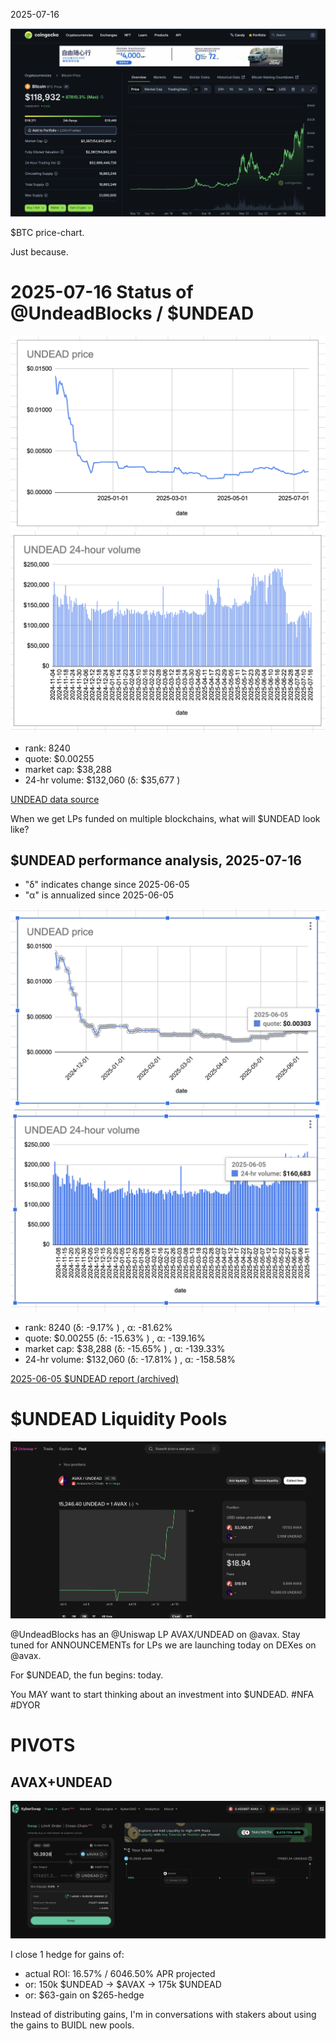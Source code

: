 2025-07-16

![$BTC price-chart](imgs/01-btc.png)

$BTC price-chart.

Just because.
# 2025-07-16 Status of @UndeadBlocks / $UNDEAD 

![$UNDEAD rank](imgs/02a-rank.png) 
![$UNDEAD quote](imgs/02b-quote.png) 
![$UNDEAD market captalization](imgs/02c-cap.png) 
![$UNDEAD 24-hour volume](imgs/02d-vol.png) 

* rank: 8240 
* quote: $0.00255 
* market cap: $38,288 
* 24-hr volume: $132,060 (δ: $35,677 ) 


[UNDEAD data source](https://www.coingecko.com/en/coins/undead-blocks) 



When we get LPs funded on multiple blockchains, what will $UNDEAD look like? 

## $UNDEAD performance analysis, 2025-07-16 

* "δ" indicates change since 2025-06-05 
* "α" is annualized since 2025-06-05 

![$UNDEAD rank](/blog/snapshot/imgs/01a-rank.png) 
![$UNDEAD quote](/blog/snapshot/imgs/01b-quote.png) 
![$UNDEAD market captalization](/blog/snapshot/imgs/01c-cap.png) 
![$UNDEAD 24-hour volume](/blog/snapshot/imgs/01d-vol.png) 

* rank: 8240 (δ: -9.17% ) , α: -81.62% 
* quote: $0.00255 (δ: -15.63% ) , α: -139.16% 
* market cap: $38,288 (δ: -15.65% ) , α: -139.33% 
* 24-hr volume: $132,060 (δ: -17.81% ) , α: -158.58% 

[2025-06-05 $UNDEAD report (archived)](https://github.com/pivoteur/biz/tree/main/blog/snapshot) 

# $UNDEAD Liquidity Pools

![Uniswap LP AVAX/UNDEAD on Avalanche](imgs/03-uniswap-lp.png)

@UndeadBlocks has an @Uniswap LP AVAX/UNDEAD on @avax. Stay tuned for ANNOUNCEMENTs for LPs we are launching today on DEXes on @avax.

For $UNDEAD, the fun begins: today.

You MAY want to start thinking about an investment into $UNDEAD. #NFA #DYOR 

# PIVOTS

## AVAX+UNDEAD

![Close UNDEAD-on-AVAX hedge](imgs/04-close-undead-hedge.png)

I close 1 hedge for gains of:

* actual ROI: 16.57% / 6046.50% APR projected
* or: 150k $UNDEAD -> $AVAX -> 175k $UNDEAD
* or: $63-gain on $265-hedge

Instead of distributing gains, I'm in conversations with stakers about using the gains to BUIDL new pools.
